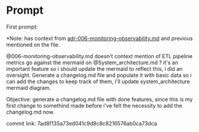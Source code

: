 # Prompt

First prompt:

*Note: has context from [adr-006-monitoring-observability.md](/.cursor/prompts/adr-006-monitoring-observability.md) and previous mentioned on the file.

@006-monitoring-observability.md doesn't context mention of ETL pipeline metrics go against the mermaid on @System_architecture.md ? it's an  important feature so i should  update the mermaid to reflect this, i did an oversight.
Generate a changelog.md file and populate it with basic data so i can add the changes to keep track of them, i'll update system_architecture mermaid diagram.

Objective:
generate a changelog.md file with done features, since this is my first change to somethind made before i've felt the necessity to add the changelog.md now.

commit link: 7ad8f135a73ed041c9d8c8c8216576ab0ca73dca